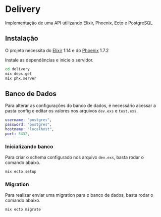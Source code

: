 # Delivery

Implementação de uma API utilizando Elixir, Phoenix, Ecto e PostgreSQL

## Instalação

O projeto necessita do [Elixir](https://elixir-lang.org/) 1.14 e do [Phoenix](https://www.phoenixframework.org/) 1.7.2

Instale as dependências e inicie o servidor.

```sh
cd delivery
mix deps.get
mix phx.server
```

## Banco de Dados

Para alterar as configurações do banco de dados, é necessário acessar a pasta config e editar os valores nos arquivos `dev.exs` e `test.exs`.

```elixir
username: "postgres",
password: "postgres",
hostname: "localhost",
port: 5432,
```

### Inicializando banco

Para criar o schema configurado nos arquivo `dev.exs`, basta rodar o comando abaixo.

```sh
mix ecto.setup
```

### Migration

Para realizar enviar uma migration para o banco de dados, basta rodar o comando abaixo.

```sh
mix ecto.migrate
```
